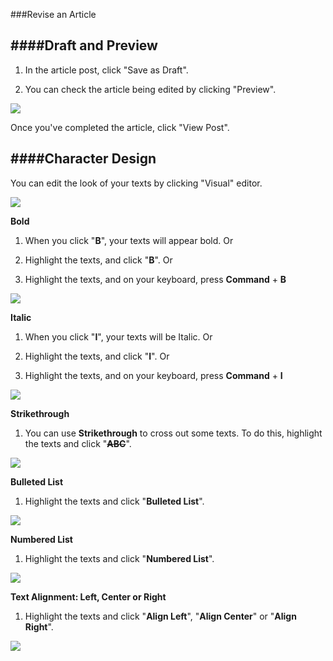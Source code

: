 ###Revise an Article

####Draft and Preview
---------------------
1. In the article post, click "Save as Draft".

2. You can check the article being edited by clicking "Preview".

<img src="https://cloud.githubusercontent.com/assets/7699775/7000394/35cf208e-dc5c-11e4-836a-ab1d09a312ba.png">

Once you've completed the article, click "View Post". 


####Character Design
--------------------
You can edit the look of your texts by clicking "Visual" editor. 

<img src="https://cloud.githubusercontent.com/assets/7699775/7000465/6767872e-dc5e-11e4-9d9d-5710d8dfe53d.png">

**Bold**

1. When you click "**B**", your texts will appear bold. Or

2. Highlight the texts, and click "**B**". Or

3. Highlight the texts, and on your keyboard, press **Command** + **B** 

<img src="https://cloud.githubusercontent.com/assets/7699775/7000522/2a69a9ea-dc60-11e4-85b3-fae212af069a.png">


**Italic**

1. When you click "**I**", your texts will be Italic. Or

2. Highlight the texts, and click "**I**". Or 

3. Highlight the texts, and on your keyboard, press **Command** + **I** 

<img src="https://cloud.githubusercontent.com/assets/7699775/7000520/fd9f55fe-dc5f-11e4-8677-79563a8a8fbf.png">


**Strikethrough**

1. You can use **Strikethrough** to cross out some texts. 
To do this, highlight the texts and click "~~**ABC**~~".

<img src="https://cloud.githubusercontent.com/assets/7699775/7000549/f25f62dc-dc60-11e4-82a0-d4796f323d46.png">


**Bulleted List**

1. Highlight the texts and click "**Bulleted List**". 

<img src="https://cloud.githubusercontent.com/assets/7699775/7000580/7aee3330-dc61-11e4-87b3-90378ef00393.png">


**Numbered List**

1. Highlight the texts and click "**Numbered List**".

<img src="https://cloud.githubusercontent.com/assets/7699775/7000585/c4f0669c-dc61-11e4-948f-7e8304bd5578.png">


**Text Alignment: Left, Center or Right**

1. Highlight the texts and click "**Align Left**", "**Align Center**" or "**Align Right**". 

<img src="https://cloud.githubusercontent.com/assets/7699775/7000601/68c3aaea-dc62-11e4-8df8-9aefb0d1940b.png">
